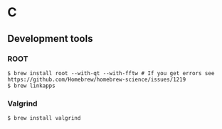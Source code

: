 # C

## Development tools

### ROOT

```ShellSession
$ brew install root --with-qt --with-fftw # If you get errors see https://github.com/Homebrew/homebrew-science/issues/1219
$ brew linkapps
```

### Valgrind

```ShellSession
$ brew install valgrind
```
